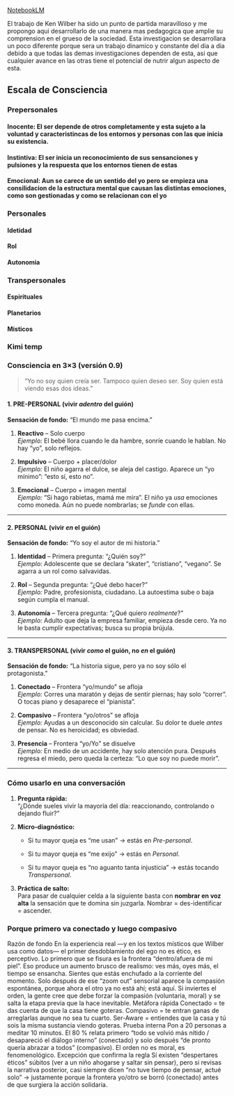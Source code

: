 [NotebookLM](https://notebooklm.google.com/notebook/96de92ce-71e6-4a7a-a9ad-6275490c9555)

El trabajo de Ken Wilber ha sido un punto de partida maravilloso y me propongo aqui desarrollarlo de una manera mas pedagogica que amplie su comprension en el grueso de la sociedad. Esta investigacion se desarrollara un poco diferente porque sera un trabajo dinamico y constante del dia a dia debido a que todas las demas investigaciones dependen de esta, asi que cualquier avance en las otras tiene el potencial de nutrir algun aspecto de esta.

## Escala de Consciencia

### Prepersonales
#### Inocente: El ser depende de otros completamente y esta sujeto a la voluntad y caracteristincas de los entornos y personas con las que inicia su existencia.
#### Instintiva: El ser inicia un reconocimiento de sus sensanciones y pulsiones y la respuesta que los entornos tienen de estas
#### Emocional: Aun se carece de un sentido del yo pero se empieza una consilidacion de la estructura mental que causan las distintas emociones, como son gestionadas y como se relacionan con el yo
### Personales
#### Idetidad
#### Rol
#### Autonomia
### Transpersonales
#### Espirituales
#### Planetarios
#### Misticos


### Kimi temp
### Consciencia en 3×3 (versión 0.9)

> “Yo no soy quien creía ser. Tampoco quien deseo ser. Soy quien está viendo esas dos ideas.”

#### 1. PRE-PERSONAL (vivir _adentro_ del guión)

**Sensación de fondo:** “El mundo me pasa encima.”

1. **Reactivo** – Solo cuerpo  
    _Ejemplo:_ El bebé llora cuando le da hambre, sonríe cuando le hablan. No hay “yo”, solo reflejos.
    
2. **Impulsivo** – Cuerpo + placer/dolor  
    _Ejemplo:_ El niño agarra el dulce, se aleja del castigo. Aparece un “yo mínimo”: “esto sí, esto no”.
    
3. **Emocional** – Cuerpo + imagen mental  
    _Ejemplo:_ “Si hago rabietas, mamá me mira”. El niño ya _usa_ emociones como moneda. Aún no puede nombrarlas; se _funde_ con ellas.
    

---

#### 2. PERSONAL (vivir _en_ el guión)

**Sensación de fondo:** “Yo soy el autor de mi historia.”

1. **Identidad** – Primera pregunta: “¿Quién soy?”  
    _Ejemplo:_ Adolescente que se declara “skater”, “cristiano”, “vegano”. Se agarra a un rol como salvavidas.
    
2. **Rol** – Segunda pregunta: “¿Qué debo hacer?”  
    _Ejemplo:_ Padre, profesionista, ciudadano. La autoestima sube o baja según cumpla el manual.
    
3. **Autonomía** – Tercera pregunta: “¿Qué quiero _realmente_?”  
    _Ejemplo:_ Adulto que deja la empresa familiar, empieza desde cero. Ya no le basta cumplir expectativas; busca su propia brújula.
    

---

#### 3. TRANSPERSONAL (vivir _como_ el guión, no _en_ el guión)

**Sensación de fondo:** “La historia sigue, pero ya no soy sólo el protagonista.”

1. **Conectado** – Frontera “yo/mundo” se afloja  
    _Ejemplo:_ Corres una maratón y dejas de sentir piernas; hay solo “correr”. O tocas piano y desaparece el “pianista”.
    
2. **Compasivo** – Frontera “yo/otros” se afloja  
    _Ejemplo:_ Ayudas a un desconocido sin calcular. Su dolor te duele _antes_ de pensar. No es heroicidad; es obviedad.
    
3. **Presencia** – Frontera “yo/Yo” se disuelve  
    _Ejemplo:_ En medio de un accidente, hay solo atención pura. Después regresa el miedo, pero queda la certeza: “Lo que soy no puede morir”.
    

---

### Cómo usarlo en una conversación

1. **Pregunta rápida:**  
    “¿Dónde sueles vivir la mayoría del día: reaccionando, controlando o dejando fluir?”
    
2. **Micro-diagnóstico:**
    
    - Si tu mayor queja es “me usan” → estás en _Pre-personal_.
        
    - Si tu mayor queja es “me exijo” → estás en _Personal_.
        
    - Si tu mayor queja es “no aguanto tanta injusticia” → estás tocando _Transpersonal_.
        
3. **Práctica de salto:**  
    Para pasar de cualquier celda a la siguiente basta con **nombrar en voz alta** la sensación que te domina sin juzgarla. Nombrar = des-identificar = ascender.




### Porque primero va conectado y luego compasivo
Razón de fondo
En la experiencia real —y en los textos místicos que Wilber usa como datos— el primer desdoblamiento del ego no es ético, es perceptivo. Lo primero que se fisura es la frontera “dentro/afuera de mi piel”. Eso produce un aumento brusco de realismo: ves más, oyes más, el tiempo se ensancha. Sientes que estás enchufado a la corriente del momento. Solo después de ese “zoom out” sensorial aparece la compasión espontánea, porque ahora el otro ya no está ahí; está aquí. Si inviertes el orden, la gente cree que debe forzar la compasión (voluntaria, moral) y se salta la etapa previa que la hace inevitable.
Metáfora rápida
Conectado = te das cuenta de que la casa tiene goteras.
Compasivo = te entran ganas de arreglarlas aunque no sea tu cuarto.
Ser-Aware = entiendes que la casa y tú sois la misma sustancia viendo goteras.
Prueba interna
Pon a 20 personas a meditar 10 minutos. El 80 % relata primero “todo se volvió más nítido / desapareció el diálogo interno” (conectado) y solo después “de pronto quería abrazar a todos” (compasivo). El orden no es moral, es fenomenológico.
Excepción que confirma la regla
Sí existen “despertares éticos” súbitos (ver a un niño ahogarse y saltar sin pensar), pero si revisas la narrativa posterior, casi siempre dicen “no tuve tiempo de pensar, actué solo” → justamente porque la frontera yo/otro se borró (conectado) antes de que surgiera la acción solidaria.
